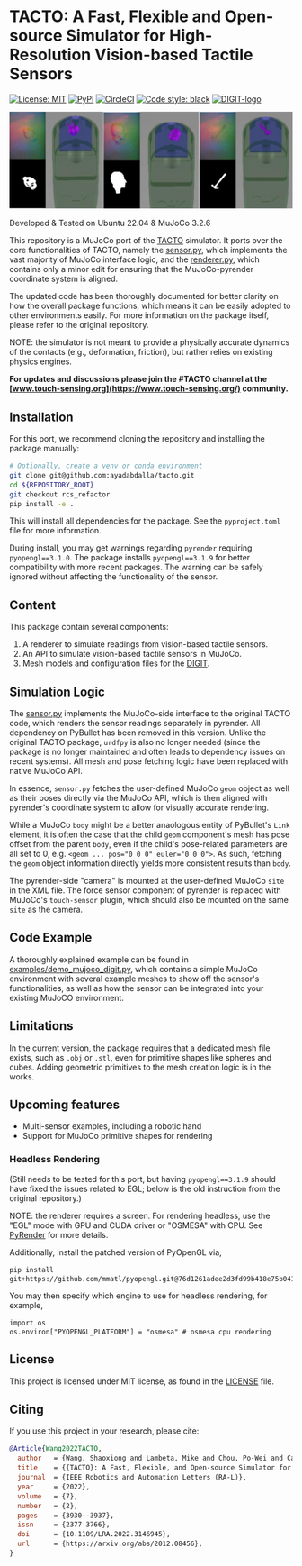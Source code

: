 # TACTO: A Fast, Flexible and Open-source Simulator for High-Resolution Vision-based Tactile Sensors

[![License: MIT](https://img.shields.io/github/license/facebookresearch/tacto)](LICENSE)
[![PyPI](https://img.shields.io/pypi/v/tacto)](https://pypi.org/project/tacto/)
[![CircleCI](https://circleci.com/gh/facebookresearch/tacto.svg?style=shield)](https://circleci.com/gh/facebookresearch/tacto)
[![Code style: black](https://img.shields.io/badge/code%20style-black-000000.svg)](https://github.com/psf/black)
<a href="https://digit.ml/">
<img height="20" src="/website/static/img/digit-logo.svg" alt="DIGIT-logo" />
</a>

<img src="/website/static/img/mujoco-tacto.jpg?raw=true" alt="TACTO Simulator" />

Developed & Tested on Ubuntu 22.04 & MuJoCo 3.2.6

This repository is a MuJoCo port of the [TACTO](https://github.com/facebookresearch/tacto) simulator.
It ports over the core functionalities of TACTO, namely the [sensor.py](tacto/sensor.py), which implements the vast majority of MuJoCo interface logic, and the [renderer.py](tacto/renderer.py), which contains only a minor edit for ensuring that the MuJoCo-pyrender coordinate system is aligned.

The updated code has been thoroughly documented for better clarity on how the overall package functions, which means it can be easily adopted to other environments easily. For more information on the package itself, please refer to the original repository.

NOTE: the simulator is not meant to provide a physically accurate dynamics of the contacts (e.g., deformation, friction), but rather relies on existing physics engines.

**For updates and discussions please join the #TACTO channel at the [www.touch-sensing.org](https://www.touch-sensing.org/) community.**


## Installation

For this port, we recommend cloning the repository and installing the package manually:

```bash
# Optionally, create a venv or conda environment
git clone git@github.com:ayadabdalla/tacto.git
cd ${REPOSITORY_ROOT}
git checkout rcs_refactor
pip install -e .
```
This will install all dependencies for the package. See the `pyproject.toml` file for more information. 

During install, you may get warnings regarding `pyrender` requiring `pyopengl==3.1.0`. The package installs `pyopengl==3.1.9` for better compatibility with more recent packages. The warning can be safely ignored without affecting the functionality of the sensor.

## Content
This package contain several components:
1) A renderer to simulate readings from vision-based tactile sensors.
2) An API to simulate vision-based tactile sensors in MuJoCo.
3) Mesh models and configuration files for the [DIGIT](https://digit.ml).

## Simulation Logic
The [sensor.py](tacto/sensor.py) implements the MuJoCo-side interface to the original TACTO code, which renders the sensor readings separately in pyrender.
All dependency on PyBullet has been removed in this version. Unlike the original TACTO package, `urdfpy` is also no longer needed (since the package is no longer maintained and often leads to dependency issues on recent systems). All mesh and pose fetching logic have been replaced with native MuJoCo API.

In essence, `sensor.py` fetches the user-defined MuJoCo `geom` object as well as their poses directly via the MuJoCo API, which is then aligned with pyrender's coordinate system to allow for visually accurate rendering.

While a MuJoCo `body` might be a better anaologous entity of PyBullet's `Link` element, it is often the case that the child `geom` component's mesh has pose offset from the parent `body`, even if the child's pose-related parameters are all set to 0, e.g. `<geom ... pos="0 0 0" euler="0 0 0">`. As such, fetching the `geom` object information directly yields more consistent results than `body`.

The pyrender-side "camera" is mounted at the user-defined MuJoCo `site` in the XML file. The force sensor component of pyrender is replaced with MuJoCo's `touch-sensor` plugin, which should also be mounted on the same `site` as the camera.

## Code Example
A thoroughly explained example can be found in [examples/demo_mujoco_digit.py](examples/demo_mujoco_digit.py), which contains a simple MuJoCo environment with several example meshes to show off the sensor's functionalities, as well as how the sensor can be integrated into your existing MuJoCO environment.

## Limitations
In the current version, the package requires that a dedicated mesh file exists, such as `.obj` or `.stl`, even for primitive shapes like spheres and cubes. Adding geometric primitives to the mesh creation logic is in the works.

## Upcoming features
- Multi-sensor examples, including a robotic hand
- Support for MuJoCo primitive shapes for rendering

### Headless Rendering
(Still needs to be tested for this port, but having `pyopengl==3.1.9` should have fixed the issues related to EGL; below is the old instruction from the original repository.)

NOTE: the renderer requires a screen. For rendering headless, use the "EGL" mode with GPU and CUDA driver or "OSMESA" with CPU. 
See [PyRender](https://pyrender.readthedocs.io/en/latest/install/index.html) for more details.

Additionally, install the patched version of PyOpenGL via,

```
pip install git+https://github.com/mmatl/pyopengl.git@76d1261adee2d3fd99b418e75b0416bb7d2865e6
```

You may then specify which engine to use for headless rendering, for example,

```
import os
os.environ["PYOPENGL_PLATFORM"] = "osmesa" # osmesa cpu rendering
```

## License
This project is licensed under MIT license, as found in the [LICENSE](LICENSE) file.


## Citing
If you use this project in your research, please cite:

```BibTeX
@Article{Wang2022TACTO,
  author   = {Wang, Shaoxiong and Lambeta, Mike and Chou, Po-Wei and Calandra, Roberto},
  title    = {{TACTO}: A Fast, Flexible, and Open-source Simulator for High-resolution Vision-based Tactile Sensors},
  journal  = {IEEE Robotics and Automation Letters (RA-L)},
  year     = {2022},
  volume   = {7},
  number   = {2},
  pages    = {3930--3937},
  issn     = {2377-3766},
  doi      = {10.1109/LRA.2022.3146945},
  url      = {https://arxiv.org/abs/2012.08456},
}
```

